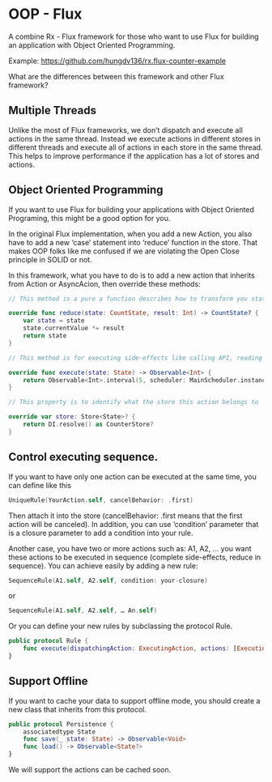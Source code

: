 # OOP - Flux
A combine Rx - Flux framework for those who want to use Flux for building an application with Object Oriented Programming. 

Example: https://github.com/hungdv136/rx.flux-counter-example

What are the differences between this framework and other Flux framework?

## Multiple Threads

Unlike the most of Flux frameworks, we don’t dispatch and execute all actions in the same thread. Instead we execute actions in different stores in different threads and execute all of actions in each store in the same thread. This helps to improve performance if the application has a lot of stores and actions.

## Object Oriented Programming

If you want to use Flux for building your applications with Object Oriented Programing, this might be a good option for you. 

In the original Flux implementation, when you add a new Action, you also have to add a new ‘case’ statement into ‘reduce’ function in the store. That makes OOP folks like me confused if we are violating the Open Close principle in SOLID or not.

In this framework, what you have to do is to add a new action that inherits from Action or AsyncAcion, then override these methods:

```swift
// This method is a pure a function describes how to transform you state 

override func reduce(state: CountState, result: Int) -> CountState? {
	var state = state
	state.currentValue *= result
	return state
}

// This method is for executing side-effects like calling API, reading database or doing intensive calculation

override func execute(state: State) -> Observable<Int> {
	return Observable<Int>.interval(5, scheduler: MainScheduler.instance).map { _ in 2 }
}

// This property is to identify what the store this action belongs to

override var store: Store<State>? {
	return DI.resolve() as CounterStore?
}
```

## Control executing sequence.

If you want to have only one action can be executed at the same time, you can define like this
```swift 
UniqueRule(YourAction.self, cancelBehavior: .first) 
```

Then attach it into the store (cancelBehavior: .first means that the first action will be canceled). In addition, you can use ’condition’ parameter that is a closure parameter to add a condition into your rule.

Another case, you have two or more actions such as: A1, A2, … you want these actions to be executed in sequence (complete side-effects, reduce in sequence). You can achieve easily by adding a new rule:  

```swift
SequenceRule(A1.self, A2.self, condition: your-closure) 
```
or 

```swift
SequenceRule(A1.self, A2.self, … An.self)
```

Or you can define your new rules by subclassing the protocol Rule.

```swift
public protocol Rule {
    func execute(dispatchingAction: ExecutingAction, actions: [ExecutingAction])
}
```

## Support Offline

If you want to cache your data to support offline mode, you should create a new class that inherits from this protocol.

```swift
public protocol Persistence {
	associatedtype State
	func save(_ state: State) -> Observable<Void>
	func load() -> Observable<State?>
}
```

We will support the actions can be cached soon.

